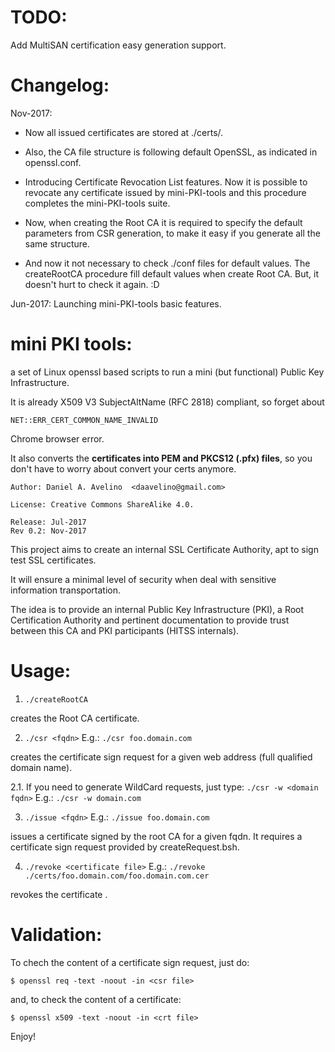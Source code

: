 # TODO:

Add MultiSAN certification easy generation support.

# Changelog:

Nov-2017:
* Now all issued certificates are stored at ./certs/<fqdn>.

* Also, the CA file structure is following default OpenSSL, as indicated in openssl.conf.

* Introducing Certificate Revocation List features.
Now it is possible to revocate any certificate issued by mini-PKI-tools and this procedure completes the mini-PKI-tools suite.

* Now, when creating the Root CA it is required to specify the default parameters from CSR generation, to make it easy if you generate all the same structure.

* And now it not necessary to check ./conf files for default values. The createRootCA procedure fill default values when create Root CA. But, it doesn't hurt to check it again. :D

Jun-2017:
Launching mini-PKI-tools basic features.

# mini PKI tools: 
a set of Linux openssl based scripts to run a mini (but functional) Public Key Infrastructure.

It is already X509 V3 SubjectAltName (RFC 2818) compliant, so forget about

`NET::ERR_CERT_COMMON_NAME_INVALID`

Chrome browser error.


It also converts the **certificates into PEM and PKCS12 (.pfx) files**, so you don't have to worry about convert your certs anymore.


```
Author: Daniel A. Avelino  <daavelino@gmail.com>

License: Creative Commons ShareAlike 4.0.

Release: Jul-2017
Rev 0.2: Nov-2017

```

This project aims to create an internal SSL Certificate Authority, apt to sign test SSL certificates.

It will ensure a minimal level of security when deal with sensitive information transportation.

The idea is to provide an internal Public Key Infrastructure (PKI), a Root
Certification Authority and pertinent documentation to provide trust between 
this CA and PKI participants (HITSS internals).

# Usage:

1. ```./createRootCA```

creates the Root CA certificate. 

2. ```./csr <fqdn>```
E.g.: ```./csr foo.domain.com```

creates the certificate sign request for a given web address (full qualified domain name).

2.1. If you need to generate WildCard requests, just type:
```./csr -w <domain fqdn>```
E.g.: ```./csr -w domain.com```


3. ```./issue <fqdn>```
E.g.: ```./issue foo.domain.com```

issues a certificate signed by the root CA for a given fqdn. It requires a certificate sign request provided by createRequest.bsh.

4. ```./revoke <certificate file>```
E.g.: ```./revoke ./certs/foo.domain.com/foo.domain.com.cer```

revokes the certificate <certificate file>.


# Validation: 

To chech the content of a certificate sign request, just do:

```$ openssl req -text -noout -in <csr file>```

and, to check the content of a certificate:

```$ openssl x509 -text -noout -in <crt file>```


Enjoy!
